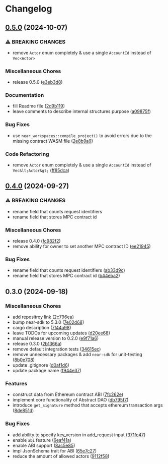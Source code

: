 # Changelog

## [0.5.0](https://github.com/nearuaguild/abstract-dao/compare/v0.4.0...v0.5.0) (2024-10-07)


### ⚠ BREAKING CHANGES

* remove `Actor` enum completely & use a single `AccountId` instead of `Vec<Actor>`

### Miscellaneous Chores

* release 0.5.0 ([e3eb3d8](https://github.com/nearuaguild/abstract-dao/commit/e3eb3d8b4b468cc69dbe1250ee4d30f7028790f7))


### Documentation

* fill Readme file ([2d9b119](https://github.com/nearuaguild/abstract-dao/commit/2d9b1191c277b74ca57d05badaf74889cc3a6f56))
* leave comments to describe internal structures purpose ([a09875f](https://github.com/nearuaguild/abstract-dao/commit/a09875f355163d7401d35f82a3a9face8fb3a1da))


### Bug Fixes

* use `near_workspaces::compile_project()` to avoid errors due to the missing contract WASM file ([2e8b9a9](https://github.com/nearuaguild/abstract-dao/commit/2e8b9a9362ceb0617a7e371f16f6b909b6608cab))


### Code Refactoring

* remove `Actor` enum completely & use a single `AccountId` instead of `Vec&lt;Actor&gt;` ([ff85dca](https://github.com/nearuaguild/abstract-dao/commit/ff85dcaebbc0d95f700bda4a62a2b08bd3cc7eff))

## [0.4.0](https://github.com/nearuaguild/abstract-dao/compare/v0.3.0...v0.4.0) (2024-09-27)


### ⚠ BREAKING CHANGES

* rename field that counts request identifiers
* rename field that stores MPC contract id

### Miscellaneous Chores

* release 0.4.0 ([fc982f2](https://github.com/nearuaguild/abstract-dao/commit/fc982f2b38874ee7d4a6f5563c9b77f0862e7861))
* remove ability for owner to set another MPC contract ID ([ee21945](https://github.com/nearuaguild/abstract-dao/commit/ee219457ddf5e6e1d0788b4e4306cd310c969d64))


### Bug Fixes

* rename field that counts request identifiers ([ab33d9c](https://github.com/nearuaguild/abstract-dao/commit/ab33d9c2ba609cd067c3fc412865d49d1cb428ce))
* rename field that stores MPC contract id ([b44eba2](https://github.com/nearuaguild/abstract-dao/commit/b44eba217f6525a7d70ab483206f96e92afd9706))

## 0.3.0 (2024-09-18)


### Miscellaneous Chores

* add repositroy link ([2c796ea](https://github.com/nearuaguild/abstract-dao/commit/2c796eaf4ec562b23fd8c38c05fb92d53044987d))
* bump near-sdk to 5.3.0 ([7e02d68](https://github.com/nearuaguild/abstract-dao/commit/7e02d68e312843d027ec58c77a1c7c0edeb4796e))
* cargo description ([7f44a98](https://github.com/nearuaguild/abstract-dao/commit/7f44a980dc6b6e962572e0744ea023797b9061b7))
* leave TODOs for upcoming updates ([d20ee68](https://github.com/nearuaguild/abstract-dao/commit/d20ee68df304962679ac2d52c6a7c132ab2edd02))
* manual release version to 0.2.0 ([e9f71a6](https://github.com/nearuaguild/abstract-dao/commit/e9f71a688d3d14588624c58f177627882ec7f0d4))
* release 0.3.0 ([2b1366a](https://github.com/nearuaguild/abstract-dao/commit/2b1366a056b1c2b7b8314e2a559993d63e4605bc))
* remove default integration tests ([34615ec](https://github.com/nearuaguild/abstract-dao/commit/34615ecfc4619a9dc11730c70b4dd826f7d411d7))
* remove unnecessary packages & add `near-sdk` for unit-testing ([8b0e708](https://github.com/nearuaguild/abstract-dao/commit/8b0e708f6821da30aa8d1c92889b2d55b37ff0dc))
* update .gitignore ([d0af1d6](https://github.com/nearuaguild/abstract-dao/commit/d0af1d6a7cf22df4929aea408016aa15343a6ad7))
* update package name ([f944e37](https://github.com/nearuaguild/abstract-dao/commit/f944e37674e314e4494c23dd5d858963285899a7))


### Features

* construct data from Ethereum contract ABI ([7fc262e](https://github.com/nearuaguild/abstract-dao/commit/7fc262e71eb56d6cff6b98a787ffd827f59a6ece))
* implement core functionality of Abstract DAO ([db795f7](https://github.com/nearuaguild/abstract-dao/commit/db795f7c1cf24fb93bd5e3657a5ece2a08ff3840))
* introduce `get_signature` method that accepts ethereum transaction args ([8de851d](https://github.com/nearuaguild/abstract-dao/commit/8de851d20c2d6f657fc926d418e3ca8d9ae45d0a))


### Bug Fixes

* add ability to specify key_version in add_request input ([371fc47](https://github.com/nearuaguild/abstract-dao/commit/371fc47bc359e18dc584b08eb545dbd5ca2d7513))
* enable `abi` feature ([6eaf41a](https://github.com/nearuaguild/abstract-dao/commit/6eaf41a7d801fc4ba4c92731c3e9e75e743662e0))
* enable ABI support ([8ac5e85](https://github.com/nearuaguild/abstract-dao/commit/8ac5e85acde0e8e146d886b1b6bb466c84786934))
* impl JsonSchema trait for ABI ([65e7c27](https://github.com/nearuaguild/abstract-dao/commit/65e7c27c3b8130fd026fb64bce6a99c1f5025d99))
* reduce the amount of allowed actors ([9112f58](https://github.com/nearuaguild/abstract-dao/commit/9112f580ca36b973489678afb84bde24864227dc))
